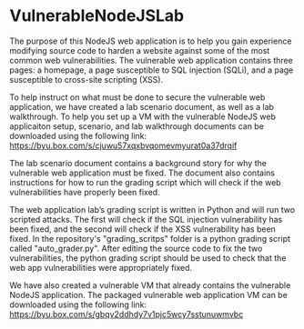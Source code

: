 # VulnerableNodeJSLab
The purpose of this NodeJS web application is to help you gain experience modifying source code to harden a website against some of the most common web vulnerabilities.  The vulnerable web application contains three pages: a homepage, a page susceptible to SQL injection (SQLi), and a page susceptible to cross-site scripting (XSS).  


To help instruct on what must be done to secure the vulnerable web application, we have created a lab scenario document, as well as a lab walkthrough.  To help you set up a VM with the vulnerable NodeJS web applicaiton setup, scenario, and lab walkthrough documents can be downloaded using the following link: 
https://byu.box.com/s/cjuwu57xqxbvqomevmyurat0a37drqif 


The lab scenario document contains a background story for why the vulnerable web application must be fixed.  The document also contains instructions for how to run the grading script which will check if the web vulnerabilities have properly been fixed.  


The web application lab’s grading script is written in Python and will run two scripted attacks.  The first will check if the SQL injection vulnerability has been fixed, and the second will check if the XSS vulnerability has been fixed.  In the repository's "grading_scritps" folder is a python grading script called "auto_grader.py".  After editing the source code to fix the two vulnerabilities, the python grading script should be used to check that the web app vulnerabilities were appropriately fixed.


We have also created a vulnerable VM that already contains the vulnerable NodeJS application.  The packaged vulnerable web application VM can be downloaded using the following link: 
https://byu.box.com/s/gbqv2ddhdy7v1pjc5wcy7sstunuwmvbc  

